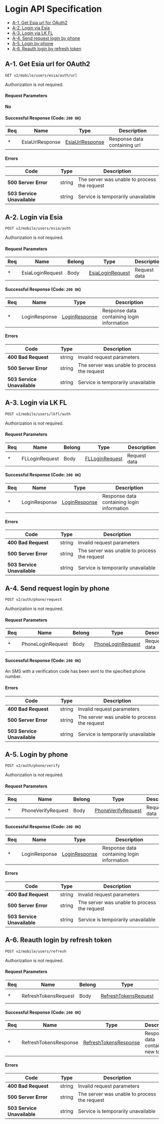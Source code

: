 # Login API Specification

- [A-1. Get Esia url for OAuth2](#a-1-get-esia-url-for-oauth2)
- [A-2. Login via Esia](#a-2-login-via-esia)
- [A-3. Login via LK FL](#a-3-login-via-lk-fl)
- [A-4. Send request login by phone](#a-4-send-request-login-by-phone)
- [A-5. Login by phone](#a-5-login-by-phone)
- [A-6. Reauth login by refresh token](#a-6-reauth-login-by-refresh-token)

## **A-1. Get Esia url for OAuth2**

`GET v2/mobile/users/esia/auth/url`

Authorization is not required.

#### **Request Parameters**

**No**

#### Successful Response (Code: `200 OK`)

| Req | Name            | Type                                               | Description                  |
| --- | --------------- | -------------------------------------------------- | ---------------------------- |
| \*  | EsiaUrlResponse | [EsiaUrlResponse](./data-model.md#EsiaUrlResponse) | Response data containing url |

#### **Errors**

| Code                        | Type   | Description                                  |
| --------------------------- | ------ | -------------------------------------------- |
| **500 Server Error**        | string | The server was unable to process the request |
| **503 Service Unavailable** | string | Service is temporarily unavailable           |

## **A-2. Login via Esia**

`POST v2/mobile/users/esia/auth`

Authorization is not required.

#### **Request Parameters**

| Req | Name             | Belong | Type                                                 | Description  |
| --- | ---------------- | ------ | ---------------------------------------------------- | ------------ |
| \*  | EsiaLoginRequest | Body   | [EsiaLoginRequest](./data-model.md#EsiaLoginRequest) | Request data |

#### Successful Response (Code: `200 OK`)

| Req | Name          | Type                                           | Description                                |
| --- | ------------- | ---------------------------------------------- | ------------------------------------------ |
| \*  | LoginResponse | [LoginResponse](./data-model.md#LoginResponse) | Response data containing login information |

#### **Errors**

| Code                        | Type   | Description                                  |
| --------------------------- | ------ | -------------------------------------------- |
| **400 Bad Request**         | string | Invalid request parameters                   |
| **500 Server Error**        | string | The server was unable to process the request |
| **503 Service Unavailable** | string | Service is temporarily unavailable           |

## **A-3. Login via LK FL**

`POST v2/mobile/users/lkfl/auth`

Authorization is not required.

#### **Request Parameters**

| Req | Name           | Belong | Type                                             | Description  |
| --- | -------------- | ------ | ------------------------------------------------ | ------------ |
| \*  | FLLoginRequest | Body   | [FLLoginRequest](./data-model.md#FLLoginRequest) | Request data |

#### Successful Response (Code: `200 OK`)

| Req | Name          | Type                                           | Description                                |
| --- | ------------- | ---------------------------------------------- | ------------------------------------------ |
| \*  | LoginResponse | [LoginResponse](./data-model.md#LoginResponse) | Response data containing login information |

#### **Errors**

| Code                        | Type   | Description                                  |
| --------------------------- | ------ | -------------------------------------------- |
| **400 Bad Request**         | string | Invalid request parameters                   |
| **500 Server Error**        | string | The server was unable to process the request |
| **503 Service Unavailable** | string | Service is temporarily unavailable           |

## **A-4. Send request login by phone**

`POST v2/auth/phone/request`

Authorization is not required.

#### **Request Parameters**

| Req | Name              | Belong | Type                                                   | Description  |
| --- | ----------------- | ------ | ------------------------------------------------------ | ------------ |
| \*  | PhoneLoginRequest | Body   | [PhoneLoginRequest](./data-model.md#PhoneLoginRequest) | Request data |

#### Successful Response (Code: `200 OK`)

An SMS with a verification code has been sent to the specified phone number.

#### **Errors**

| Code                        | Type   | Description                                  |
| --------------------------- | ------ | -------------------------------------------- |
| **400 Bad Request**         | string | Invalid request parameters                   |
| **500 Server Error**        | string | The server was unable to process the request |
| **503 Service Unavailable** | string | Service is temporarily unavailable           |

## **A-5. Login by phone**

`POST v2/auth/phone/verify`

Authorization is not required.

#### **Request Parameters**

| Req | Name               | Belong | Type                                                     | Description  |
| --- | ------------------ | ------ | -------------------------------------------------------- | ------------ |
| \*  | PhoneVerifyRequest | Body   | [PhoneVerifyRequest](./data-model.md#PhoneVerifyRequest) | Request data |

#### Successful Response (Code: `200 OK`)

| Req | Name          | Type                                           | Description                                |
| --- | ------------- | ---------------------------------------------- | ------------------------------------------ |
| \*  | LoginResponse | [LoginResponse](./data-model.md#LoginResponse) | Response data containing login information |

#### **Errors**

| Code                        | Type   | Description                                  |
| --------------------------- | ------ | -------------------------------------------- |
| **400 Bad Request**         | string | Invalid request parameters                   |
| **500 Server Error**        | string | The server was unable to process the request |
| **503 Service Unavailable** | string | Service is temporarily unavailable           |

## **A-6. Reauth login by refresh token**

`POST v2/mobile/users/refresh`

Authorization is not required.

#### **Request Parameters**

| Req | Name                 | Belong | Type                                                         | Description  |
| --- | -------------------- | ------ | ------------------------------------------------------------ | ------------ |
| \*  | RefreshTokensRequest | Body   | [RefreshTokensRequest](./data-model.md#RefreshTokensRequest) | Request data |

#### Successful Response (Code: `200 OK`)

| Req | Name                  | Type                                                           | Description                         |
| --- | --------------------- | -------------------------------------------------------------- | ----------------------------------- |
| \*  | RefreshTokensResponse | [RefreshTokensResponse](./data-model.md#RefreshTokensResponse) | Response data containing new tokens |

#### **Errors**

| Code                        | Type   | Description                                  |
| --------------------------- | ------ | -------------------------------------------- |
| **400 Bad Request**         | string | Invalid request parameters                   |
| **500 Server Error**        | string | The server was unable to process the request |
| **503 Service Unavailable** | string | Service is temporarily unavailable           |
